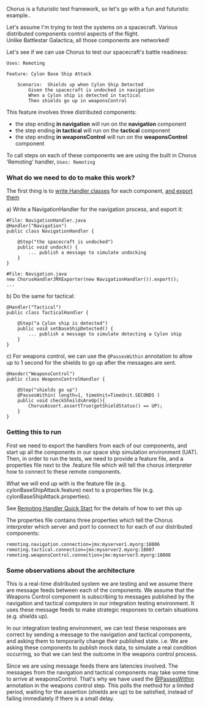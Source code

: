 Chorus is a futuristic test framework, so let's go with a fun and futuristic example..

Let's assume I'm trying to test the systems on a spacecraft.
Various distributed components control aspects of the flight.  
Unlike Battlestar Galactica, all those components are networked! 

Let's see if we can use Chorus to test our spacecraft's battle readiness:

	Uses: Remoting

	Feature: Cylon Base Ship Attack
	
	    Scenario:  Shields up when Cylon Ship Detected
		    Given the spacecraft is undocked in navigation
		    When a Cylon ship is detected in tactical
		    Then shields go up in weaponsControl
		    
		
This feature involves three distributed components:

* the step ending **in navigation** will run on the **navigation** component 
* the step ending **in tactical** will run on the **tactical** component
* the step ending **in weaponsControl** will run on the **weaponsControl** component

To call steps on each of these components we are using the built in Chorus 'Remoting' handler, `Uses: Remoting`

### What do we need to do to make this work? ###

The first thing is to [write Handler classes](HandlerClasses) for each component, [and export them](RemotingHandlerQuickStart) 

a) Write a NavigationHandler for the navigation process, and export it:

    #File: NavigationHandler.java
	@Handler("Navigation")
	public class NavigationHandler {
		
		@Step("the spacecraft is undocked")
		public void undock() {
			... publish a message to simulate undocking
		}
	}
	
	#File: Navigation.java
	new ChorusHandlerJMXExporter(new NavigationHandler()).export();
	...

b) Do the same for tactical:

	@Handler("Tactical")
	public class TacticalHandler {

		@Step("a Cylon ship is detected")
		public void setBaseShipDetected() {
			... publish a message to simulate detecting a Cylon ship
		}
	}

c) For weapons control, we can use the `@PassesWithin` annotation to allow up to 1 second for the shields to go up after the messages are sent. 

	@Hander("WeaponsControl")
	public class WeaponsControlHandler {
	
		@Step("shields go up")
		@PassesWithin( length=1, timeUnit=TimeUnit.SECONDS )
		public void checkSheildsAreUp(){
            ChorusAssert.assertTrue(getShieldStatus() == UP);
		}
	}

### Getting this to run ###

First we need to export the handlers from each of our components, and start up all the components in our space ship simulation environment (UAT). Then, in order to run the tests, we need to provide a feature file, and a properties file next to the .feature file which will tell the chorus interpreter how to connect to these remote components. 

What we will end up with is the feature file (e.g. cylonBaseShipAttack.feature) next to a properties file (e.g. cylonBaseShipAttack.properties). 

See [Remoting Handler Quick Start](RemotingHandlerQuickStart) for the details of how to set this up

The properties file contains three properties which tell the Chorus interpreter which server and port to connect to for each of our distributed components:

	remoting.navigation.connection=jmx:myserver1.myorg:18806
	remoting.tactical.connection=jmx:myserver2.myorg:18807
	remoting.weaponsControl.connection=jmx:myserver3.myorg:18808


### Some observations about the architecture ###

This is a real-time distributed system we are testing and we assume there are message feeds between each of the components. We assume that the Weapons Control component is subscribing to messages published by the navigation and tactical computers in our integration testing environment. It uses these message feeds to make strategic responses to certain situations (e.g. shields up). 

In our integration testing environment, we can test these responses are correct by sending a message to the navigation and tactical components, and asking them to temporarily change their published state. i.e. We are asking these components to publish mock data, to simulate a real condition occurring, so that we can test the outcome in the weapons control process.

Since we are using message feeds there are latencies involved. The messages from the navigation and tactical components may take some time to arrive at weaponsControl. That's why we have used the [@PassesWithin](PassesWithinAnnotation) annotation in the weapons control step. This polls the method for a limited period, waiting for the assertion (shields are up) to be satisfied, instead of failing immediately if there is a small delay.

   
